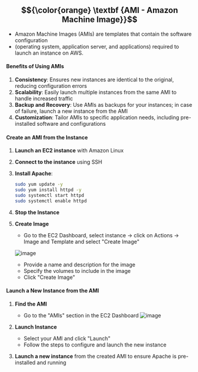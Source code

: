 ## $${\color{orange} \textbf {AMI - Amazon Machine Image}}$$

- Amazon Machine Images (AMIs) are templates that contain the software configuration
- (operating system, application server, and applications) required to launch an instance on AWS.

#### Benefits of Using AMIs

1. **Consistency**: Ensures new instances are identical to the original, reducing configuration errors
2. **Scalability**: Easily launch multiple instances from the same AMI to handle increased traffic
3. **Backup and Recovery**: Use AMIs as backups for your instances; in case of failure, launch a new instance from the AMI
4. **Customization**: Tailor AMIs to specific application needs, including pre-installed software and configurations

#### Create an AMI from the Instance

1. **Launch an EC2 instance** with Amazon Linux 
2. **Connect to the instance** using SSH
3. **Install Apache**:
    ```sh
    sudo yum update -y
    sudo yum install httpd -y
    sudo systemctl start httpd
    sudo systemctl enable httpd
    ```

1. **Stop the Instance**
    
2. **Create Image**
    - Go to the EC2 Dashboard, select instance -> click on Actions -> Image and Template and select "Create Image"
      
    ![image](https://github.com/user-attachments/assets/13e61c02-a1db-4ef5-91d4-422c906db9f5)

    - Provide a name and description for the image
    - Specify the volumes to include in the image
    - Click "Create Image"



#### Launch a New Instance from the AMI

1. **Find the AMI**
    - Go to the "AMIs" section in the EC2 Dashboard
      ![image](https://github.com/user-attachments/assets/b013baec-cdb2-4673-9db9-78047cb77135)
      
2. **Launch Instance**
    - Select your AMI and click "Launch"
    - Follow the steps to configure and launch the new instance
3. **Launch a new instance** from the created AMI to ensure Apache is pre-installed and running











